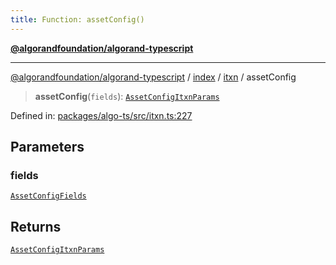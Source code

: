 ```yaml
---
title: Function: assetConfig()
---
```


[**@algorandfoundation/algorand-typescript**](../../../../README)

***

[@algorandfoundation/algorand-typescript](../../../../README) / [index](../../../README) / [itxn](../README) / assetConfig



> **assetConfig**(`fields`): [`AssetConfigItxnParams`](../interfaces/AssetConfigItxnParams)

Defined in: [packages/algo-ts/src/itxn.ts:227](https://github.com/algorandfoundation/puya-ts/blob/main/packages/algo-ts/src/itxn.ts#L227)

## Parameters

### fields

[`AssetConfigFields`](../interfaces/AssetConfigFields)

## Returns

[`AssetConfigItxnParams`](../interfaces/AssetConfigItxnParams)